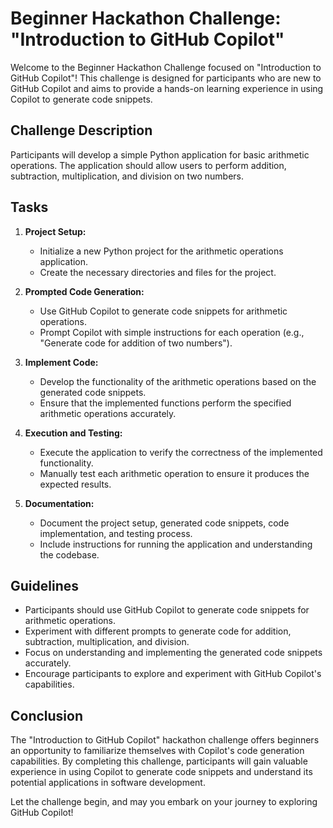 # Beginner Hackathon Challenge: "Introduction to GitHub Copilot"

Welcome to the Beginner Hackathon Challenge focused on "Introduction to GitHub Copilot"! This challenge is designed for participants who are new to GitHub Copilot and aims to provide a hands-on learning experience in using Copilot to generate code snippets.

## Challenge Description

Participants will develop a simple Python application for basic arithmetic operations. The application should allow users to perform addition, subtraction, multiplication, and division on two numbers.

## Tasks

1. **Project Setup:**
   - Initialize a new Python project for the arithmetic operations application.
   - Create the necessary directories and files for the project.

2. **Prompted Code Generation:**
   - Use GitHub Copilot to generate code snippets for arithmetic operations.
   - Prompt Copilot with simple instructions for each operation (e.g., "Generate code for addition of two numbers").

3. **Implement Code:**
   - Develop the functionality of the arithmetic operations based on the generated code snippets.
   - Ensure that the implemented functions perform the specified arithmetic operations accurately.

4. **Execution and Testing:**
   - Execute the application to verify the correctness of the implemented functionality.
   - Manually test each arithmetic operation to ensure it produces the expected results.

5. **Documentation:**
   - Document the project setup, generated code snippets, code implementation, and testing process.
   - Include instructions for running the application and understanding the codebase.

## Guidelines

- Participants should use GitHub Copilot to generate code snippets for arithmetic operations.
- Experiment with different prompts to generate code for addition, subtraction, multiplication, and division.
- Focus on understanding and implementing the generated code snippets accurately.
- Encourage participants to explore and experiment with GitHub Copilot's capabilities.

## Conclusion

The "Introduction to GitHub Copilot" hackathon challenge offers beginners an opportunity to familiarize themselves with Copilot's code generation capabilities. By completing this challenge, participants will gain valuable experience in using Copilot to generate code snippets and understand its potential applications in software development.

Let the challenge begin, and may you embark on your journey to exploring GitHub Copilot!
